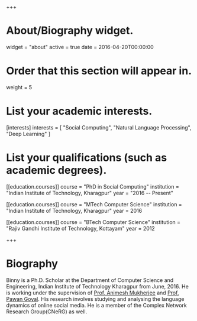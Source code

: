 +++
# About/Biography widget.
widget = "about"
active = true
date = 2016-04-20T00:00:00

# Order that this section will appear in.
weight = 5

# List your academic interests.
[interests]
  interests = [
    "Social Computing",
    "Natural Language Processing",
    "Deep Learning"
  ]

# List your qualifications (such as academic degrees).
[[education.courses]]
  course = "PhD in Social Computing"
  institution = "Indian Institute of Technology, Kharagpur"
  year = "2016 -- Present" 

[[education.courses]]
  course = "MTech Computer Science"
  institution = "Indian Institute of Technology, Kharagpur"
  year = 2016

[[education.courses]]
  course = "BTech Computer Science"
  institution = "Rajiv Gandhi Institute of Technology, Kottayam"
  year = 2012
 
+++

# Biography

Binny is a Ph.D. Scholar at the Department of Computer Science and Engineering, Indian Institute of Technology Kharagpur from June, 2016. He is working under the supervision of <a href="http://cse.iitkgp.ac.in/~animeshm/" target = "_blank">Prof. Animesh Mukherjee</a> and <a href="http://cse.iitkgp.ac.in/~pawang/" target = "_blank">Prof. Pawan Goyal</a>. His research involves studying and analysing the language dynamics of online social media. He is a member of the Complex Network Research Group(CNeRG) as well.